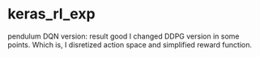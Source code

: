# keras_rl_exp

pendulum DQN version: result good
I changed DDPG version in some points. Which is, I disretized action space and simplified reward function.
